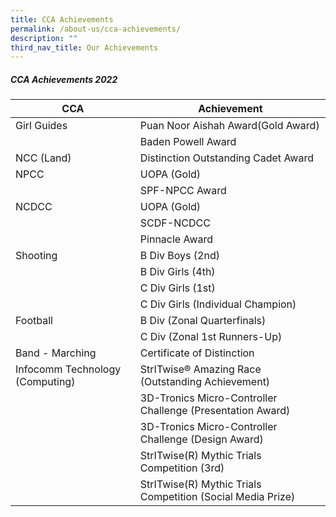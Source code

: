 ```yaml
---
title: CCA Achievements
permalink: /about-us/cca-achievements/
description: ""
third_nav_title: Our Achievements
---
```

##### **CCA Achievements 2022**


| CCA |  Achievement |
| -------- | -------- |
| Girl Guides     |    Puan Noor Aishah Award(Gold Award)
||Baden Powell Award | 
| NCC (Land) |    Distinction Outstanding Cadet Award |
| NPCC | UOPA (Gold)
|| SPF-NPCC Award |
| NCDCC | UOPA (Gold)
|| SCDF-NCDCC |
|| Pinnacle Award||
|Shooting | B Div Boys (2nd)
||B Div Girls (4th)
||C Div Girls (1st)
||C Div Girls (Individual Champion)
|Football | B Div (Zonal Quarterfinals)
|| C Div (Zonal 1st Runners-Up) ||
| Band - Marching     | Certificate of Distinction || 
|Infocomm Technology (Computing) | StrITwise® Amazing Race (Outstanding Achievement)
|| 3D-Tronics Micro-Controller Challenge (Presentation Award)
|| 3D-Tronics Micro-Controller Challenge (Design Award)
|| StrITwise(R) Mythic Trials Competition (3rd)
|| StrITwise(R) Mythic Trials Competition (Social Media Prize)||